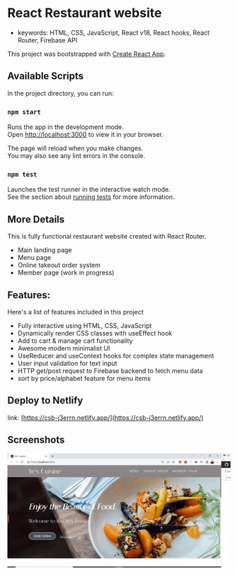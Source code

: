 # React Restaurant website

- keywords: HTML, CSS, JavaScript, React v18, React hooks, React Router, Firebase API

This project was bootstrapped with [Create React App](https://github.com/facebook/create-react-app).

## Available Scripts

In the project directory, you can run:

### `npm start`

Runs the app in the development mode.\
Open [http://localhost:3000](http://localhost:3000) to view it in your browser.

The page will reload when you make changes.\
You may also see any lint errors in the console.

### `npm test`

Launches the test runner in the interactive watch mode.\
See the section about [running tests](https://facebook.github.io/create-react-app/docs/running-tests) for more information.

## More Details

This is fully functional restaurant website created with React Router.

- Main landing page
- Menu page
- Online takeout order system
- Member page (work in progress)

## Features:

Here's a list of features included in this project

- Fully interactive using HTML, CSS, JavaScript
- Dynamically render CSS classes with useEffect hook
- Add to cart & manage cart functionality
- Awesome modern minimalist UI
- UseReducer and useContext hooks for complex state management
- User input validation for text input
- HTTP get/post request to Firebase backend to fetch menu data
- sort by price/alphabet feature for menu items

## Deploy to Netlify

link: [https://csb-j3errn.netlify.app/](https://csb-j3errn.netlify.app/)

## Screenshots

![Alt text](/sc/screenshots.gif?raw=true "Optional Title")
